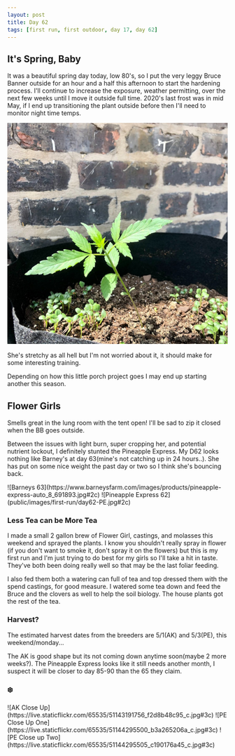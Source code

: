 ```yaml
---
layout: post
title: Day 62
tags: [first run, first outdoor, day 17, day 62]
---
```


## It's Spring, Baby

It was a beautiful spring day today, low 80's, so I put the very leggy Bruce Banner outside for an hour and a half this afternoon to start the hardening process. I'll continue to increase the exposure, weather permitting, over the next few weeks until I move it outside full time. 2020's last frost was in mid May, if I end up transitioning the plant outside before then I'll need to monitor night time temps.

![Sun's Out](public/images/first-run/day17-bruce.jpg#75)

She's stretchy as all hell but I'm not worried about it, it should make for some interesting training.  

Depending on how this little porch project goes I may end up starting another this season.

## Flower Girls

Smells great in the lung room with the tent open! I'll be sad to zip it closed when the BB goes outside.

Between the issues with light burn, super cropping her, and potential nutrient lockout, I definitely stunted the Pineapple Express. My D62 looks nothing like Barney's at day 63(mine's not catching up in 24 hours..). She has put on some nice weight the past day or two so I think she's bouncing back.

<span class="pic-row">
![Barneys 63](https://www.barneysfarm.com/images/products/pineapple-express-auto_8_691893.jpg#2c)
![Pineapple Express 62](public/images/first-run/day62-PE.jpg#2c)
</span>

### Less Tea can be More Tea

I made a small 2 gallon brew of Flower Girl, castings, and molasses this weekend and sprayed the plants. I know you shouldn't really spray in flower (if you don't want to smoke it, don't spray it on the flowers) but this is my first run and I'm just trying to do best for my girls so I'll take a hit in taste. They've both been doing really well so that may be the last foliar feeding.

I also fed them both a watering can full of tea and top dressed them with the spend castings, for good measure. I watered some tea down and feed the Bruce and the clovers as well to help the soil biology. The house plants got the rest of the tea.

### Harvest?

The estimated harvest dates from the breeders are 5/1(AK) and 5/3(PE), this weekend/monday...

The AK is good shape but its not coming down anytime soon(maybe 2 more weeks?). The Pineapple Express looks like it still needs another month, I suspect it will be closer to day 85-90 than the 65 they claim. 

### ❄️

<span class="pic-row">
![AK Close Up](https://live.staticflickr.com/65535/51143191756_f2d8b48c95_c.jpg#3c)
![PE Close Up One](https://live.staticflickr.com/65535/51144295500_b3a265206a_c.jpg#3c)
![PE Close up Two](https://live.staticflickr.com/65535/51144295505_c190176a45_c.jpg#3c)
</span>